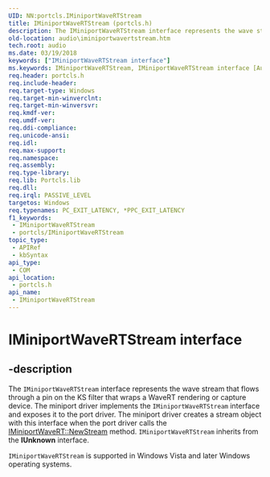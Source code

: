 ```yaml
---
UID: NN:portcls.IMiniportWaveRTStream
title: IMiniportWaveRTStream (portcls.h)
description: The IMiniportWaveRTStream interface represents the wave stream that flows through a pin on the KS filter that wraps a WaveRT rendering or capture device.
old-location: audio\iminiportwavertstream.htm
tech.root: audio
ms.date: 03/19/2018
keywords: ["IMiniportWaveRTStream interface"]
ms.keywords: IMiniportWaveRTStream, IMiniportWaveRTStream interface [Audio Devices], IMiniportWaveRTStream interface [Audio Devices], described, audio.iminiportwavertstream, audmp-routines_9f8c9dbe-8e68-4b7b-b2de-b409d77f15d6.xml, portcls/IMiniportWaveRTStream
req.header: portcls.h
req.include-header: 
req.target-type: Windows
req.target-min-winverclnt: 
req.target-min-winversvr: 
req.kmdf-ver: 
req.umdf-ver: 
req.ddi-compliance: 
req.unicode-ansi: 
req.idl: 
req.max-support: 
req.namespace: 
req.assembly: 
req.type-library: 
req.lib: Portcls.lib
req.dll: 
req.irql: PASSIVE_LEVEL
targetos: Windows
req.typenames: PC_EXIT_LATENCY, *PPC_EXIT_LATENCY
f1_keywords:
 - IMiniportWaveRTStream
 - portcls/IMiniportWaveRTStream
topic_type:
 - APIRef
 - kbSyntax
api_type:
 - COM
api_location:
 - portcls.h
api_name:
 - IMiniportWaveRTStream
---
```


# IMiniportWaveRTStream interface


## -description

The <code>IMiniportWaveRTStream</code> interface represents the wave stream that flows through a pin on the KS filter that wraps a WaveRT rendering or capture device. The miniport driver implements the <code>IMiniportWaveRTStream</code> interface and exposes it to the port driver. The miniport driver creates a stream object with this interface when the port driver calls the <a href="/windows-hardware/drivers/ddi/portcls/nf-portcls-iminiportwavert-newstream">IMiniportWaveRT::NewStream</a> method. <code>IMiniportWaveRTStream</code> inherits from the <b>IUnknown</b> interface.

<code>IMiniportWaveRTStream</code> is supported in Windows Vista and later Windows operating systems.
